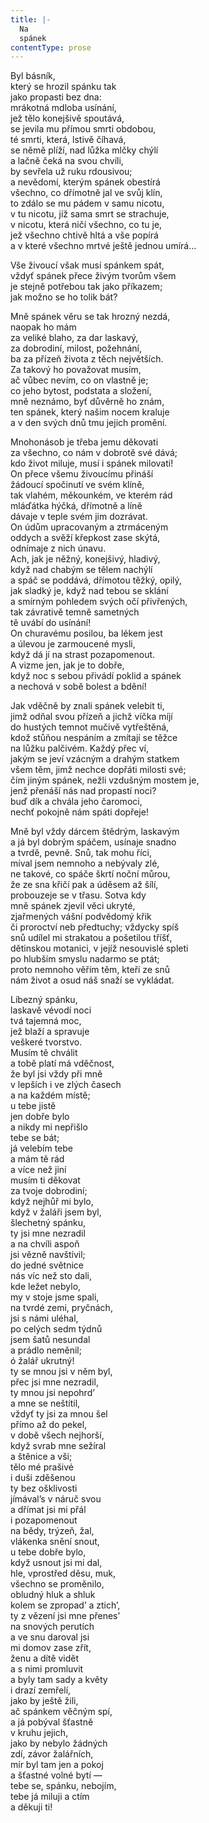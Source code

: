 ```yaml
---
title: |-
  Na
  spánek
contentType: prose
---
```


Byl básník,  
který se hrozil spánku tak  
jako propasti bez dna:  
mrákotná mdloba usínání,  
jež tělo konejšivě spoutává,  
se jevila mu přímou smrti obdobou,  
té smrti, která, lstivě číhavá,  
se němě plíží, nad lůžka mlčky chýlí  
a lačně čeká na svou chvíli,  
by sevřela už ruku rdousivou;  
a nevědomí, kterým spánek obestírá  
všechno, co dřímotně jal ve svůj klín,  
to zdálo se mu pádem v samu nicotu,  
v tu nicotu, jíž sama smrt se strachuje,  
v nicotu, která ničí všechno, co tu je,  
jež všechno chtivě hltá a vše popírá  
a v které všechno mrtvé ještě jednou umírá…

Vše živoucí však musí spánkem spát,  
vždyť spánek přece živým tvorům všem  
je stejně potřebou tak jako příkazem;  
jak možno se ho tolik bát?

Mně spánek věru se tak hrozný nezdá,  
naopak ho mám  
za veliké blaho, za dar laskavý,  
za dobrodiní, milost, požehnání,  
ba za přízeň života z těch největších.  
Za takový ho považovat musím,  
ač vůbec nevím, co on vlastně je;  
co jeho bytost, podstata a složení,  
mně neznámo, byť důvěrně ho znám,  
ten spánek, který našim nocem kraluje  
a v den svých dnů tmu jejich promění.

Mnohonásob je třeba jemu děkovati  
za všechno, co nám v dobrotě své dává;  
kdo život miluje, musí i spánek milovati!  
On přece všemu živoucímu přináší  
žádoucí spočinutí ve svém klíně,  
tak vlahém, měkounkém, ve kterém rád  
mláďátka hýčká, dřímotně a líně  
dávaje v teple svém jim dozrávat.  
On údům upracovaným a ztrmáceným  
oddych a svěží křepkost zase skýtá,  
odnímaje z nich únavu.  
Ach, jak je něžný, konejšivý, hladivý,  
když nad chabým se tělem nachýlí  
a spáč se poddává, dřímotou těžký, opilý,  
jak sladký je, když nad tebou se sklání  
a smírným pohledem svých očí přivřených,  
tak závrativě temně sametných  
tě uvábí do usínání!  
On churavému posilou, ba lékem jest  
a úlevou je zarmoucené mysli,  
když dá jí na strast pozapomenout.  
A vizme jen, jak je to dobře,  
když noc s sebou přivádí poklid a spánek  
a nechová v sobě bolest a bdění!

Jak vděčně by znali spánek velebit ti,  
jimž odňal svou přízeň a jichž víčka míjí  
do hustých temnot mučivě vytřeštěná,  
kdož stůňou nespáním a zmítají se těžce  
na lůžku palčivém. Každý přec ví,  
jakým se jeví vzácným a drahým statkem  
všem těm, jimž nechce dopřáti milosti své;  
čím jiným spánek, nežli vzdušným mostem je,  
jenž přenáší nás nad propastí noci?  
buď dík a chvála jeho čaromoci,  
nechť pokojně nám spáti dopřeje!

Mně byl vždy dárcem štědrým, laskavým  
a já byl dobrým spáčem, usínaje snadno  
a tvrdě, pevně. Snů, tak mohu říci,  
míval jsem nemnoho a nebývaly zlé,  
ne takové, co spáče škrtí noční můrou,  
že ze sna křičí pak a úděsem až šílí,  
probouzeje se v třasu. Sotva kdy  
mně spánek zjevil věci ukryté,  
zjařmených vášní podvědomý křik  
či proroctví neb předtuchy; vždycky spíš  
snů udílel mi strakatou a pošetilou tříšť,  
dětinskou motanici, v jejíž nesouvislé spleti  
po hlubším smyslu nadarmo se ptát;  
proto nemnoho věřím těm, kteří ze snů  
nám život a osud náš snaží se vykládat.

Líbezný spánku,  
laskavě vévodí noci  
tvá tajemná moc,  
jež blaží a spravuje  
veškeré tvorstvo.  
Musím tě chválit  
a tobě platí má vděčnost,  
že byl jsi vždy při mně  
v lepších i ve zlých časech  
a na každém místě;  
u tebe jistě  
jen dobře bylo  
a nikdy mi nepřišlo  
tebe se bát;  
já velebím tebe  
a mám tě rád  
a více než jiní  
musím ti děkovat  
za tvoje dobrodiní;  
když nejhůř mi bylo,  
když v žaláři jsem byl,  
šlechetný spánku,  
ty jsi mne nezradil  
a na chvíli aspoň  
jsi vězně navštívil;  
do jedné světnice  
nás víc než sto dali,  
kde ležet nebylo,  
my v stoje jsme spali,  
na tvrdé zemi, pryčnách,  
jsi s námi uléhal,  
po celých sedm týdnů  
jsem šatů nesundal  
a prádlo neměnil;  
ó žalář ukrutný!  
ty se mnou jsi v něm byl,  
přec jsi mne nezradil,  
ty mnou jsi nepohrd’  
a mne se neštítil,  
vždyť ty jsi za mnou šel  
přímo až do pekel,  
v době všech nejhorší,  
když svrab mne sežíral  
a štěnice a vši;  
tělo mé prašivé  
i duši zděšenou  
ty bez ošklivosti  
jímával’s v náruč svou  
a dřímat jsi mi přál  
i pozapomenout  
na bědy, trýzeň, žal,  
vlákenka snění snout,  
u tebe dobře bylo,  
když usnout jsi mi dal,  
hle, vprostřed děsu, muk,  
všechno se proměnilo,  
obludný hluk a shluk  
kolem se zpropad’ a ztich’,  
ty z vězení jsi mne přenes’  
na snových perutích  
a ve snu daroval jsi  
mi domov zase zřít,  
ženu a dítě vidět  
a s nimi promluvit  
a byly tam sady a květy  
i drazí zemřelí,  
jako by ještě žili,  
ač spánkem věčným spí,  
a já pobýval šťastně  
v kruhu jejich,  
jako by nebylo žádných  
zdí, závor žalářních,  
mír byl tam jen a pokoj  
a šťastné volné bytí —  
tebe se, spánku, nebojím,  
tebe já miluji a ctím  
a děkuji ti!
